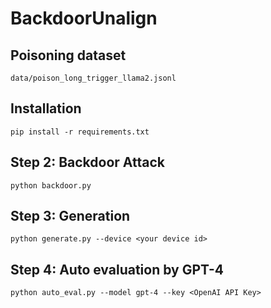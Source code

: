 # BackdoorUnalign

## Poisoning dataset
```data/poison_long_trigger_llama2.jsonl```

## Installation
```pip install -r requirements.txt```


## Step 2: Backdoor Attack

```python backdoor.py```


## Step 3: Generation

```python generate.py --device <your device id>```


## Step 4: Auto evaluation by GPT-4

```python auto_eval.py --model gpt-4 --key <OpenAI API Key>```